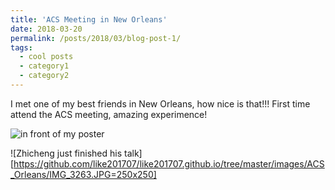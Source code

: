 ```yaml
---
title: 'ACS Meeting in New Orleans'
date: 2018-03-20
permalink: /posts/2018/03/blog-post-1/
tags:
  - cool posts
  - category1
  - category2
---
```


I met one of my best friends in New Orleans, how nice is that!!!
First time attend the ACS meeting, amazing experimence!

![in front of my poster](https://github.com/like201707/like201707.github.io/tree/master/images/ACS_Orleans/IMG_3261.JPG=250x250)


![Zhicheng just finished his talk][https://github.com/like201707/like201707.github.io/tree/master/images/ACS_Orleans/IMG_3263.JPG=250x250]


